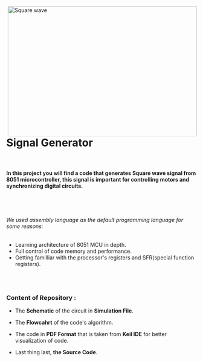 <img src="https://www.electronics-notes.com/images/waveform-square-wave-01.svg" alt="Square wave" width="500" height="345" align="right">

<h1>Signal Generator</h1>
<br>

<h4>In this project you will find a code that generates Square wave signal from 8051 microcontroller, this signal is important for controlling motors and synchronizing digital circuits.</h4>

<br>
<br>

<h6>We used assembly language as the default programming language for some reasons:</h6>

<ul>
  <li>Learning architecture of 8051 MCU in depth.</li>
  <li>Full control of code memory and performance.</li>
  <li>Getting familliar with the processor's registers and SFR(special function registers).</li>
</ul>

<br>
<br>

<h3>Content of Repository :</h3>
<ul> 
<li><p>The <b>Schematic</b> of the circuit in <b>Simulation File</b>.</p></li>
<li><p>The <b>Flowcahrt</b> of the code's algorithm.</p></li>
<li><p>The code in <b>PDF Format</b> that is taken from <b>Keil IDE</b> for better visualization of code.</p></li>
<li><p>Last thing last, <b>the Source Code</b>.</p></li>
</ul>


